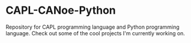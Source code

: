 # CAPL-CANoe-Python
Repository for CAPL programming language and Python programming language. Check out some of the cool projects I'm currently working on.
